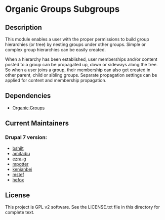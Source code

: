 # Organic Groups Subgroups

## Description

This module enables a user with the proper permissions to build group hierarchies (or tree) by nesting groups under other groups. Simple or complex group hierarchies can be easily created.

When a hierarchy has been established, user memberships and/or content posted to a group can be propagated up, down or sideways along the tree. So when a user joins a group, their membership can also get created in other parent, child or sibling groups. Separate propagation settings can be applied for content and membership propagation.

## Dependencies

- [Organic Groups](https://backdropcms.org/project/og)

## Current Maintainers

### Drupal 7 version:

- [bshilt](hhttps://www.drupal.org/u/bschilt)
- [amitaibu](https://www.drupal.org/u/amitaibu)
- [ezra-g](https://www.drupal.org/u/ezra-g)
- [mpotter](https://www.drupal.org/u/mpotter)
- [kenianbei](https://www.drupal.org/u/kenianbei)
- [mstef](https://www.drupal.org/u/mstef)
- [hefox](https://www.drupal.org/u/hefox)

## License

This project is GPL v2 software. See the LICENSE.txt file in this directory for complete text.